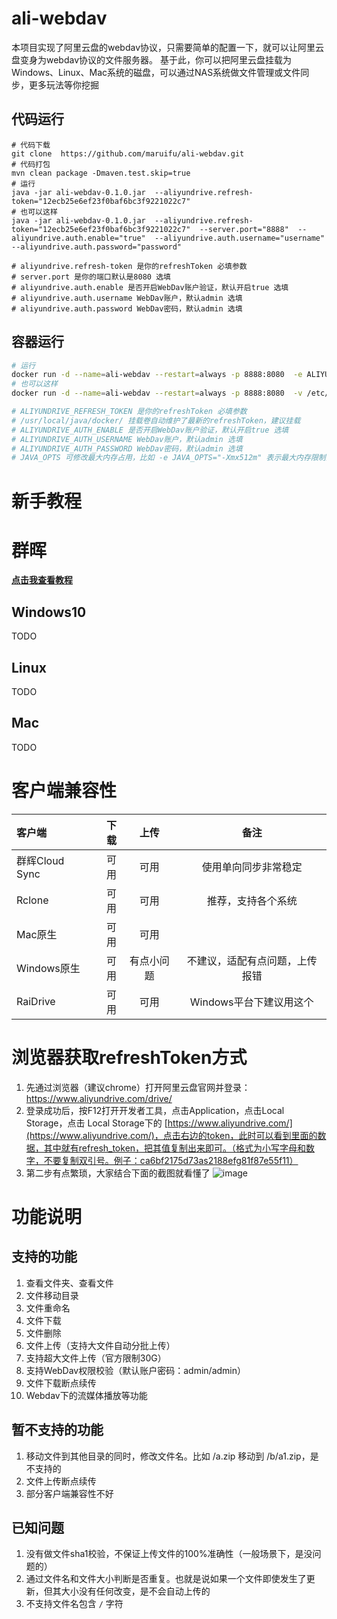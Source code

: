 # ali-webdav
本项目实现了阿里云盘的webdav协议，只需要简单的配置一下，就可以让阿里云盘变身为webdav协议的文件服务器。
基于此，你可以把阿里云盘挂载为Windows、Linux、Mac系统的磁盘，可以通过NAS系统做文件管理或文件同步，更多玩法等你挖掘


## 代码运行

```
# 代码下载 
git clone  https://github.com/maruifu/ali-webdav.git
# 代码打包 
mvn clean package -Dmaven.test.skip=true
# 运行
java -jar ali-webdav-0.1.0.jar  --aliyundrive.refresh-token="12ecb25e6ef23f0baf6bc3f9221022c7"  
# 也可以这样
java -jar ali-webdav-0.1.0.jar  --aliyundrive.refresh-token="12ecb25e6ef23f0baf6bc3f9221022c7"  --server.port="8888"  --aliyundrive.auth.enable="true"  --aliyundrive.auth.username="username"  --aliyundrive.auth.password="password"

# aliyundrive.refresh-token 是你的refreshToken 必填参数
# server.port 是你的端口默认是8080 选填
# aliyundrive.auth.enable 是否开启WebDav账户验证，默认开启true 选填
# aliyundrive.auth.username WebDav账户，默认admin 选填
# aliyundrive.auth.password WebDav密码，默认admin 选填

```

## 容器运行
```bash
# 运行
docker run -d --name=ali-webdav --restart=always -p 8888:8080  -e ALIYUNDRIVE_REFRESH_TOKEN="12ecb25e6ef23f0baf6bc3f9221022c7"xiaomageit/ali-webdav:0.1.0
# 也可以这样
docker run -d --name=ali-webdav --restart=always -p 8888:8080  -v /etc/localtime:/etc/localtime -v /Users/maruifu/work/temp/:/usr/local/java/docker/ -e TZ="Asia/Shanghai" -e ALIYUNDRIVE_REFRESH_TOKEN="12ecb25e6ef23f0baf6bc3f9221022c7" -e ALIYUNDRIVE_AUTH_PASSWORD="admin" -e JAVA_OPTS="-Xmx1g" xiaomageit/ali-webdav:0.1.0

# ALIYUNDRIVE_REFRESH_TOKEN 是你的refreshToken 必填参数
# /usr/local/java/docker/ 挂载卷自动维护了最新的refreshToken，建议挂载
# ALIYUNDRIVE_AUTH_ENABLE 是否开启WebDav账户验证，默认开启true 选填
# ALIYUNDRIVE_AUTH_USERNAME WebDav账户，默认admin 选填
# ALIYUNDRIVE_AUTH_PASSWORD WebDav密码，默认admin 选填
# JAVA_OPTS 可修改最大内存占用，比如 -e JAVA_OPTS="-Xmx512m" 表示最大内存限制为512m
```



# 新手教程
# 群晖

**[点击我查看教程](./tutorial/synology.md)**


## Windows10
TODO

## Linux
TODO

## Mac
TODO

# 客户端兼容性
| 客户端         | 下载 |    上传    |              备注              |
| :------------- | ---: | :--------: | :----------------------------: |
| 群辉Cloud Sync | 可用 |    可用    |      使用单向同步非常稳定      |
| Rclone         | 可用 |    可用    |       推荐，支持各个系统       |
| Mac原生        | 可用 |    可用    |                                |
| Windows原生    | 可用 | 有点小问题 | 不建议，适配有点问题，上传报错 |
| RaiDrive       | 可用 |    可用    |    Windows平台下建议用这个     |


# 浏览器获取refreshToken方式
1. 先通过浏览器（建议chrome）打开阿里云盘官网并登录：https://www.aliyundrive.com/drive/
2. 登录成功后，按F12打开开发者工具，点击Application，点击Local Storage，点击 Local Storage下的 [https://www.aliyundrive.com/](https://www.aliyundrive.com/)，点击右边的token，此时可以看到里面的数据，其中就有refresh_token，把其值复制出来即可。（格式为小写字母和数字，不要复制双引号。例子：ca6bf2175d73as2188efg81f87e55f11）
3. 第二步有点繁琐，大家结合下面的截图就看懂了
 ![image](https://xiaomage.myds.me:10001/images/2021/08/10/119246278-e6760880-bbb2-11eb-877c-aca16cf75d89.png)

# 功能说明
## 支持的功能
1. 查看文件夹、查看文件
2. 文件移动目录
3. 文件重命名
4. 文件下载
5. 文件删除
6. 文件上传（支持大文件自动分批上传）
7. 支持超大文件上传（官方限制30G）
8. 支持WebDav权限校验（默认账户密码：admin/admin）
9. 文件下载断点续传
10. Webdav下的流媒体播放等功能
## 暂不支持的功能
1. 移动文件到其他目录的同时，修改文件名。比如 /a.zip 移动到 /b/a1.zip，是不支持的
2. 文件上传断点续传
3. 部分客户端兼容性不好
## 已知问题
1. 没有做文件sha1校验，不保证上传文件的100%准确性（一般场景下，是没问题的）
2. 通过文件名和文件大小判断是否重复。也就是说如果一个文件即使发生了更新，但其大小没有任何改变，是不会自动上传的
3. 不支持文件名包含 `/` 字符  

